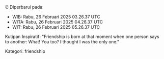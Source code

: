 ⏰ Diperbarui pada:
- WIB: Rabu, 26 Februari 2025 03.26.37 UTC
- WITA: Rabu, 26 Februari 2025 04.26.37 UTC
- WIT: Rabu, 26 Februari 2025 05.26.37 UTC

Kutipan Inspiratif:
"Friendship is born at that moment when one person says to another: What! You too? I thought I was the only one."


Kategori: friendship

